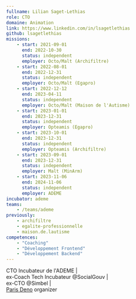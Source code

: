```yaml
---
fullname: Lilian Saget-Lethias
role: CTO
domaine: Animation
link: https://www.linkedin.com/in/lsagetlethias
github: lsagetlethias
missions:
    - start: 2021-09-01
      end: 2022-10-30
      status: independent
      employer: Octo/Malt (Archifiltre)
    - start: 2022-08-01
      end: 2022-12-31
      status: independent
      employer: Octo/Malt (Egapro)
    - start: 2022-12-12
      end: 2023-04-11
      status: independent
      employer: Octo/Malt (Maison de l'Autisme)
    - start: 2023-01-01
      end: 2023-12-31
      status: independent
      employer: Opteamis (Egapro)
    - start: 2023-10-01
      end: 2023-12-31
      status: independent
      employer: Opteamis (Archifiltre)
    - start: 2023-09-01
      end: 2023-12-31
      status: independent
      employer: Malt (MinArm)
    - start: 2023-11-06
      end: 2024-11-06
      status: independent
      employer: ADEME
incubator: ademe
teams:
    - /teams/ademe
previously:
    - archifiltre
    - egalite-professionnelle
    - maison.de.lautisme
competences:
    - "Coaching"
    - "Développement Frontend"
    - "Développement Backend"
---
```


CTO Incubateur de l'ADEME | <br/>
ex-Coach Tech Incubateur @SocialGouv | <br/>
ex-CTO @Simbel | <br/>
[Paris Deno](https://deno.paris) organizer
